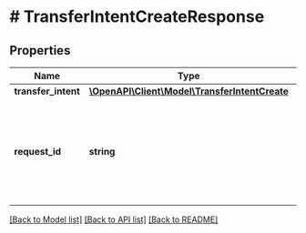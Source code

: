 # # TransferIntentCreateResponse

## Properties

Name | Type | Description | Notes
------------ | ------------- | ------------- | -------------
**transfer_intent** | [**\OpenAPI\Client\Model\TransferIntentCreate**](TransferIntentCreate.md) |  |
**request_id** | **string** | A unique identifier for the request, which can be used for troubleshooting. This identifier, like all Plaid identifiers, is case sensitive. |

[[Back to Model list]](../../README.md#models) [[Back to API list]](../../README.md#endpoints) [[Back to README]](../../README.md)
